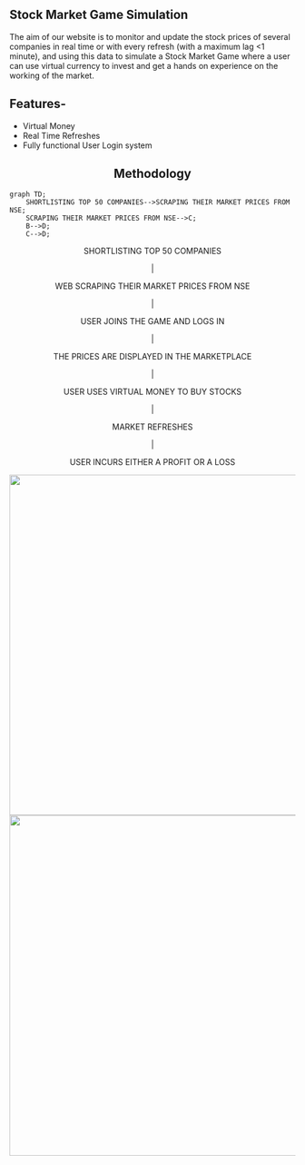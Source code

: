 ## Stock Market Game Simulation

The aim of our website is to monitor and update the stock prices of several companies in real
time or with every refresh (with a maximum lag <1 minute), and using this data to simulate a Stock
Market Game where a user can use virtual currency to invest and get a hands on experience on the
working of the market.

## Features-
- Virtual Money
- Real Time Refreshes
- Fully functional User Login system

<h2 style="text-align: center;"> Methodology </h2>


```mermaid
graph TD;
    SHORTLISTING TOP 50 COMPANIES-->SCRAPING THEIR MARKET PRICES FROM NSE;
    SCRAPING THEIR MARKET PRICES FROM NSE-->C;
    B-->D;
    C-->D;
```

<p align="center">SHORTLISTING TOP 50 COMPANIES</p>
<p align="center">|</p>
<p align="center">WEB SCRAPING THEIR MARKET PRICES FROM NSE</p>
<p align="center">|</p>
<p align="center">USER JOINS THE GAME AND LOGS IN</p>
<p align="center">|</p>
<p align="center">THE PRICES ARE DISPLAYED IN THE MARKETPLACE</p>
<p align="center">|</p>
<p align="center">USER USES VIRTUAL MONEY TO BUY STOCKS</p>
<p align="center">|</p>
<p align="center">MARKET REFRESHES</p>
<p align="center">|</p>
<p align="center">USER INCURS EITHER A PROFIT OR A LOSS</p>

<p align= "center">
<img height= "600" style="maargin: 10px;" src="https://user-images.githubusercontent.com/59576063/185653130-bb7880a6-2860-42fd-b34d-fd8bd78bf9fb.png" />
<img height= "600" style="maargin: 10px;" src="https://user-images.githubusercontent.com/59576063/185653166-e61e28a1-7349-409d-8b47-96cf16396489.png" />
</p>

